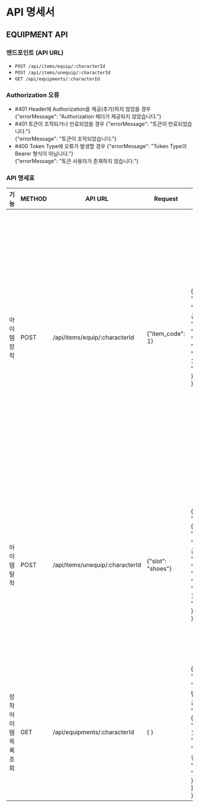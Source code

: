 # API 명세서

## EQUIPMENT API

### 엔드포인트 (API URL)
- `POST /api/items/equip/:characterId`
- `POST /api/items/unequip/:characterId`
- `GET /api/equipments/:characterId`

### Authorization 오류

- #401 Header에 Authorization을 제공(추가)하지 않았을 경우
{"errorMessage": "Authorization 헤더가 제공되지 않았습니다."}
- #401 토큰이 조작되거나 만료되었을 경우
{"errorMessage": "토큰이 만료되었습니다."}<br>
{"errorMessage": "토큰이 조작되었습니다."}
- #400 Token Type에 오류가 발생할 경우
{"errorMessage": "Token Type이 Bearer 형식이 아닙니다."}<br>
{"errorMessage": "토큰 사용자가 존재하지 않습니다."}

### API 명세표

| 기능    | METHOD   | API URL    |Request| Response| Response Error|
|---------------|---------------|---------------|---------------|---------------|---------------|
|아이템 장착 | POST  | /api/items/equip/:characterId | {"item_code": 1}| {<br>"message": "아이템 장착 성공",<br>"stats": {<br>"name": "A1",<br>"health": 600,<br>"power": 151,<br>"defense": 101,<br>"dex": 100<br>}<br>}| #403 로그인한 계정의 캐릭터가 아닐 경우<br>{ "errorMessage": "본 계정에서 해당 캐릭터를 찾을 수 없습니다." }<br><br>#404 인벤토리에 해당 아이템이 없거나 장착할 수 없는 아이템일 경우<br>{"errorMessage": "인벤토리에서 해당 아이템을 찾을 수 없습니다."}<br>{ "errorMessage": '장착할 수 없는 아이템입니다.' }<br><br>#409 이미 같은 아이템을 착용한 경우<br>{"errorMessage": "해당 아이템은 이미 장착 중입니다."}<br><br>#Authorization 오류 참고|
|아이템 탈착 | POST  | /api/items/unequip/:characterId | {"slot": "shoes"}| {<br>"unequipItem": {<br>"message": "아이템 탈착 성공.",<br>"stats": {<br>"name": "A1",<br>"health": 600,<br>"power": 151,<br>"defense": 101,<br>"dex": 100<br>}<br>}| #403 로그인한 계정의 캐릭터가 아닐 경우<br>{ "errorMessage": "본 계정에서 해당 캐릭터를 찾을 수 없습니다." }<br><br>#404 해당 슬롯이 존재하지 않거나 장착 중인 아이템이 없을 경우.<br>{"errorMessage": "해당 슬롯은 존재하지 않습니다."}<br>{"errorMessage": "해당 슬롯에 장착 중인 아이템이 없습니다."}<br><br>#Authorization 오류 참고|
|장착 아이템 목록 조회 | GET  | /api/equipments/:characterId  | { }| {<br>"message": "장착 중인 아이템 목록 조회 성공!",<br>"items": [<br>{<br>"item_code": 1,<br>"item_name": "파멸의 반지_리뉴얼2",<br>"item_slot": "accessories"<br>}<br>]<br>}| #404 해당 캐릭터가 존재하지 않을 경우<br>{ "errorMessage": "해당 캐릭터는 존재하지 않습니다." }|